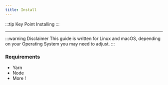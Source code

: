 ```yaml
---
title: Install
---
```


:::tip Key Point
Installing
:::

---

:::warning Disclaimer
This guide is written for Linux and macOS, depending on your Operating System you may need to adjust.
:::

### Requirements

- Yarn
- Node
- More !
